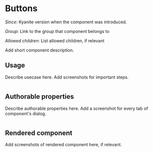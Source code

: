 <!--
    Keep to the rules:
    -
    Keep the images under _images.
    If you mention an existing element - make a link to its article.
    If you mention an existing element with no article - make a TODO.
    Fix any missing references found throughout your work
    -
    Remove this comment from the resulting page.
-->

# Buttons

[//]: # (TODO write an article for kyanite/common/components/buttons )

_Since_: Kyanite version when the component was introduced.

_Group_: Link to the group that component belongs to

_Allowed children_: List allowed children, if relevant

Add short component description.

## Usage

Describe usecase here. Add screenshots for important steps.

<p align="center" width="100%">
    <img class="image--with-border" src="./_images/websight-screenshot.png" alt="">
</p>

## Authorable properties

Describe authorable properties here. Add a screenshot for every tab of component's dialog.

<p align="center" width="100%">
    <img class="image--with-border" src="./_images/dialog-tab-screenshot.png" alt="">
</p>

## Rendered component

Add screenshots of rendered component here, if relevant.

<p align="center" width="100%">
    <img class="image--with-border" src="./_images/component-rendered.png" alt="">
</p>
